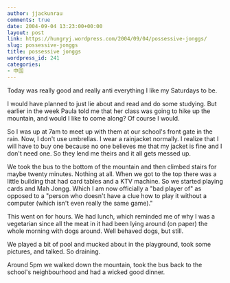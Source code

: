 ```yaml
---
author: jjackunrau
comments: true
date: 2004-09-04 13:23:00+00:00
layout: post
link: https://hungryj.wordpress.com/2004/09/04/possessive-jonggs/
slug: possessive-jonggs
title: possessive jonggs
wordpress_id: 241
categories:
- 中国
---
```


Today was really good and really anti everything I like my Saturdays to be.
  

  
I would have planned to just lie about and read and do some studying.  But earlier in the week Paula told me that her class was going to hike up the mountain, and would I like to come along?  Of course I would.  
  

  
So I was up at 7am to meet up with them at our school's front gate in the rain.  Now, I don't use umbrellas.  I wear a rainjacket normally.  I realize that I will have to buy one because no one believes me that my jacket is fine and I don't need one.  So they lend me theirs and it all gets messed up.
  

  
We took the bus to the bottom of the mountain and then climbed stairs for maybe twenty minutes.  Nothing at all.  When we got to the top there was a little building that had card tables and a KTV machine.  So we started playing cards and Mah Jongg.  Which I am now officially a "bad player of" as opposed to a "person who doesn't have a clue how to play it without a computer (which isn't even really the same game)."   
  

  
This went on for hours.  We had lunch, which reminded me of why I was a vegetarian since all the meat in it had been lying around (on paper) the whole morning with dogs around.  Well behaved dogs, but still.
  

  
We played a bit of pool and mucked about in the playground, took some pictures, and talked.  So draining.
  

  
Around 5pm we walked down the mountain, took the bus back to the school's neighbourhood and had a wicked good dinner.
